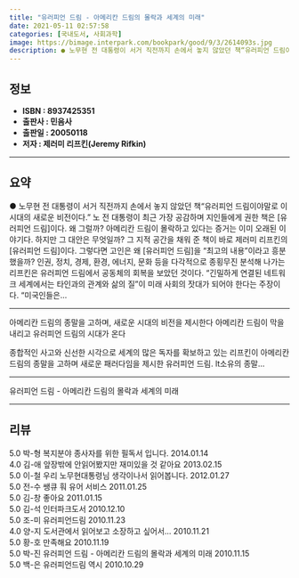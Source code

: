 ```yaml
---
title: "유러피언 드림 - 아메리칸 드림의 몰락과 세계의 미래"
date: 2021-05-11 02:57:58
categories: [국내도서, 사회과학]
image: https://bimage.interpark.com/bookpark/good/9/3/2614093s.jpg
description: ● 노무현 전 대통령이 서거 직전까지 손에서 놓지 않았던 책“유러피언 드림이야말로 이 시대의 새로운 비전이다.” 노 전 대통령이 최근 가장 공감하며 지인들에게 권한 책은 [유러피언 드림]이다. 왜 그럴까? 아메리칸 드림이 몰락하고 있다는 증거는 이미 오래된 이야기다. 하지만 그 대안은
---
```


## **정보**

- **ISBN : 8937425351**
- **출판사 : 민음사**
- **출판일 : 20050118**
- **저자 : 제러미 리프킨(Jeremy Rifkin)**

------



## **요약**

●  노무현 전 대통령이 서거 직전까지 손에서 놓지 않았던 책“유러피언 드림이야말로 이 시대의 새로운 비전이다.” 노 전 대통령이 최근 가장 공감하며 지인들에게 권한 책은 [유러피언 드림]이다. 왜 그럴까? 아메리칸 드림이 몰락하고 있다는 증거는 이미 오래된 이야기다. 하지만 그 대안은 무엇일까? 그 지적 공간을 채워 준 책이 바로 제러미 리프킨의 [유러피언 드림]이다. 그렇다면 고인은 왜 [유러피언 드림]을 “최고의 내용”이라고 흥분했을까? 인권, 정치, 경제, 환경, 에너지, 문화 등을 다각적으로 종횡무진 분석해 나가는 리프킨은 유러피언 드림에서 공동체의 회복을 보았던 것이다. “긴밀하게 연결된 네트워크 세계에서는 타인과의 관계와 삶의 질”이 미래 사회의 잣대가 되어야 한다는 주장이다. “미국인들은...

------

아메리칸 드림의 종말을 고하며, 새로운 시대의 비전을 제시한다 아메리칸 드림이 막을 내리고 유러피언 드림의 시대가 온다

종합적인 사고와 신선한 시각으로 세계의 많은 독자를 확보하고 있는 리프킨이 아메리칸 드림의 종말을 고하며 새로운 패러다임을 제시한 유러피언 드림. lt소유의 종말... 

------


유러피언 드림 - 아메리칸 드림의 몰락과 세계의 미래 

------


## **리뷰** 

5.0 박-형 복지분야 종사자를 위한 필독서 입니다. 2014.01.14 <br/>4.0 김-애 앞장밖에 안읽어봤지만 재미있을 것 같아요 2013.02.15 <br/>5.0 이-철 우리 노무현대통령님 생각이나서 읽어봅니다. 2012.01.27 <br/>5.0 전-수 쌩큐 훠 유어 서비스 2011.01.25 <br/>5.0 김-창 좋아요 2011.01.15 <br/>5.0 김-석 인터파크도서 2010.12.10 <br/>5.0 조-미 유러피언드림 2010.11.23 <br/>4.0 양-지 도서관에서 읽어보고 소장하고 싶어서... 2010.11.21 <br/>5.0 황-호 만족해요 2010.11.19 <br/>5.0 박-진 유러피언 드림 - 아메리칸 드림의 몰락과 세계의 미래 2010.11.15 <br/>5.0 백-은 유러피언드림 역시 2010.10.29 <br/>